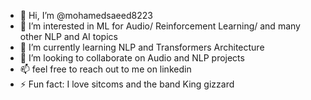 - 👋 Hi, I’m @mohamedsaeed8223
- 👀 I’m interested in ML for Audio/ Reinforcement Learning/ and many other NLP and AI topics
- 🌱 I’m currently learning NLP and Transformers Architecture 
- 💞️ I’m looking to collaborate on Audio and NLP projects
- 📫 feel free to reach out to me on linkedin
- ⚡ Fun fact: I love sitcoms and the band King gizzard

<!---
mohamedsaeed8223/mohamedsaeed8223 is a ✨ special ✨ repository because its `README.md` (this file) appears on your GitHub profile.
You can click the Preview link to take a look at your changes.
--->
